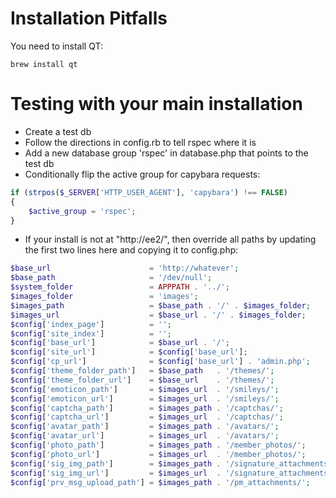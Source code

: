 # Installation Pitfalls

You need to install QT:

    brew install qt


# Testing with your main installation

- Create a test db
- Follow the directions in config.rb to tell rspec where it is
- Add a new database group 'rspec' in database.php that points to
  the test db
- Conditionally flip the active group for capybara requests:

```php
if (strpos($_SERVER['HTTP_USER_AGENT'], 'capybara') !== FALSE)
{
	$active_group = 'rspec';
}
```

- If your install is not at "http://ee2/", then override all paths by
  updating the first two lines here and copying it to config.php:

```php
$base_url                      = 'http://whatever';
$base_path                     = '/dev/null';
$system_folder                 = APPPATH . '../';
$images_folder                 = 'images';
$images_path                   = $base_path . '/' . $images_folder;
$images_url                    = $base_url . '/' . $images_folder;
$config['index_page']          = '';
$config['site_index']          = '';
$config['base_url']            = $base_url . '/';
$config['site_url']            = $config['base_url'];
$config['cp_url']              = $config['base_url'] . 'admin.php';
$config['theme_folder_path']   = $base_path   . '/themes/';
$config['theme_folder_url']    = $base_url    . '/themes/';
$config['emoticon_path']       = $images_url  . '/smileys/';
$config['emoticon_url']        = $images_url  . '/smileys/';
$config['captcha_path']        = $images_path . '/captchas/';
$config['captcha_url']         = $images_url  . '/captchas/';
$config['avatar_path']         = $images_path . '/avatars/';
$config['avatar_url']          = $images_url  . '/avatars/';
$config['photo_path']          = $images_path . '/member_photos/';
$config['photo_url']           = $images_url  . '/member_photos/';
$config['sig_img_path']        = $images_path . '/signature_attachments/';
$config['sig_img_url']         = $images_url  . '/signature_attachments/';
$config['prv_msg_upload_path'] = $images_path . '/pm_attachments/';
```

